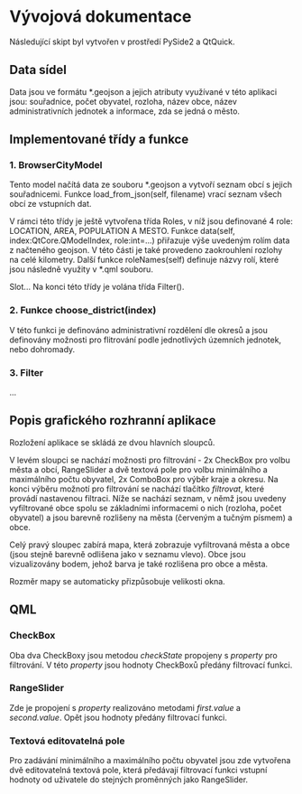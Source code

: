 # Vývojová dokumentace
Následující skipt byl vytvořen v prostředí PySide2 a QtQuick. 

## Data sídel
Data jsou ve formátu *.geojson a jejich atributy využívané v této aplikaci jsou: souřadnice, počet obyvatel, rozloha, název obce, název administrativních jednotek a informace, zda se jedná o město.

## Implementované třídy a funkce
### 1. BrowserCityModel
Tento model načítá data ze souboru *.geojson a vytvoří seznam obcí s jejich souřadnicemi. Funkce load_from_json(self, filename) vrací seznam všech obcí ze vstupních dat.

V rámci této třídy je ještě vytvořena třída Roles, v níž jsou definované 4 role: LOCATION, AREA, POPULATION A MESTO. Funkce data(self, index:QtCore.QModelIndex, role:int=...) přiřazuje výše uvedeným rolím data z načteného geojson. V této části je také provedeno zaokrouhlení rozlohy na celé kilometry. Další funkce roleNames(self) definuje názvy rolí, které jsou následně využity v *.qml souboru. 

Slot...
Na konci této třídy je volána třída Filter().

### 2. Funkce choose_district(index)
V této funkci je definováno administrativní rozdělení dle okresů a jsou definovány možnosti pro flitrování podle jednotlivých územních jednotek, nebo dohromady. 

### 3. Filter
...


## Popis grafického rozhranní aplikace
Rozložení aplikace se skládá ze dvou hlavních sloupců. 

V levém sloupci se nachází možnosti pro filtrování - 2x CheckBox pro volbu města a obcí, RangeSlider a dvě textová pole pro volbu minimálního a maximálního počtu obyvatel, 2x ComboBox pro výběr kraje a okresu. Na konci výběru možnotí pro filtrování se nachází tlačítko *filtrovat*, které provádí nastavenou filtraci. Níže se nachází seznam, v němž jsou uvedeny vyfiltrované obce spolu se základními informacemi o nich (rozloha, počet obyvatel) a jsou barevně rozlišeny na města (červeným a tučným písmem) a obce.

Celý pravý sloupec zabírá mapa, která zobrazuje vyfiltrovaná města a obce (jsou stejně barevně odlišena jako v seznamu vlevo). Obce jsou vizualizovány bodem, jehož barva je také rozlišena pro obce a města. 

Rozměr mapy se automaticky přizpůsobuje velikosti okna.

## QML
### CheckBox
Oba dva CheckBoxy jsou metodou *checkState* propojeny s *property* pro filtrování. V této *property* jsou hodnoty CheckBoxů předány filtrovací funkci.

### RangeSlider
Zde je propojení s *property* realizováno metodami *first.value* a *second.value*. Opět jsou hodnoty předány filtrovací funkci. 

### Textová editovatelná pole
Pro zadávání minimálního a maximálního počtu obyvatel jsou zde vytvořena dvě editovatelná textová pole, která předávají filtrovací funkci vstupní hodnoty od uživatele do stejných proměnných jako RangeSlider. 








